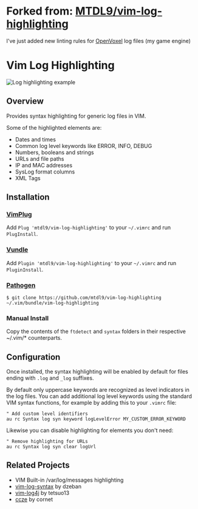 # Forked from: [MTDL9/vim-log-highlighting](https://github.com/MTDL9/vim-log-highlighting)

I've just added new linting rules for [OpenVoxel](https://github.com/hcabel/RustOpenVoxel) log files (my game engine)

# Vim Log Highlighting

![Log highlighting example](doc/screenshot.jpg)

## Overview

Provides syntax highlighting for generic log files in VIM.

Some of the highlighted elements are:
- Dates and times
- Common log level keywords like ERROR, INFO, DEBUG
- Numbers, booleans and strings
- URLs and file paths
- IP and MAC addresses
- SysLog format columns
- XML Tags



## Installation

### [VimPlug](https://github.com/junegunn/vim-plug)

Add `Plug 'mtdl9/vim-log-highlighting'` to your `~/.vimrc` and run `PlugInstall`.

### [Vundle](https://github.com/gmarik/Vundle.vim)

Add `Plugin 'mtdl9/vim-log-highlighting'` to your `~/.vimrc` and run `PluginInstall`.

### [Pathogen](https://github.com/tpope/vim-pathogen)

    $ git clone https://github.com/mtdl9/vim-log-highlighting ~/.vim/bundle/vim-log-highlighting

### Manual Install

Copy the contents of the `ftdetect` and `syntax` folders in their respective ~/.vim/\* counterparts.



## Configuration

Once installed, the syntax highlighting will be enabled by default for files ending with `.log` and `_log` suffixes.

By default only uppercase keywords are recognized as level indicators in the log files.
You can add additional log level keywords using the standard VIM syntax functions, for example by adding this to your `.vimrc` file:

```viml
" Add custom level identifiers
au rc Syntax log syn keyword logLevelError MY_CUSTOM_ERROR_KEYWORD
```

Likewise you can disable highlighting for elements you don't need:

```viml
" Remove highlighting for URLs
au rc Syntax log syn clear logUrl
```



## Related Projects

* VIM Built-in /var/log/messages highlighting
* [vim-log-syntax](https://github.com/dzeban/vim-log-syntax) by dzeban
* [vim-log4j](https://github.com/tetsuo13/Vim-log4j) by tetsuo13
* [ccze](https://github.com/cornet/ccze) by cornet
